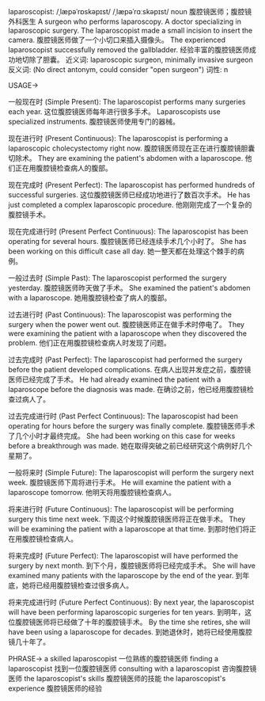 laparoscopist: /ˌlæpəˈrɒskəpɪst/ /ˌlæpəˈrɑːskəpɪst/
noun
腹腔镜医师；腹腔镜外科医生
A surgeon who performs laparoscopy.  A doctor specializing in laparoscopic surgery.
The laparoscopist made a small incision to insert the camera. 腹腔镜医师做了一个小切口来插入摄像头。
The experienced laparoscopist successfully removed the gallbladder.  经验丰富的腹腔镜医师成功地切除了胆囊。
近义词: laparoscopic surgeon, minimally invasive surgeon
反义词: (No direct antonym, could consider "open surgeon")
词性: n


USAGE->

一般现在时 (Simple Present):
The laparoscopist performs many surgeries each year.  这位腹腔镜医师每年进行很多手术。
Laparoscopists use specialized instruments. 腹腔镜医师使用专门的器械。

现在进行时 (Present Continuous):
The laparoscopist is performing a laparoscopic cholecystectomy right now. 腹腔镜医师现在正在进行腹腔镜胆囊切除术。
They are examining the patient's abdomen with a laparoscope. 他们正在用腹腔镜检查病人的腹部。

现在完成时 (Present Perfect):
The laparoscopist has performed hundreds of successful surgeries.  这位腹腔镜医师已经成功地进行了数百次手术。
He has just completed a complex laparoscopic procedure. 他刚刚完成了一个复杂的腹腔镜手术。

现在完成进行时 (Present Perfect Continuous):
The laparoscopist has been operating for several hours. 腹腔镜医师已经连续手术几个小时了。
She has been working on this difficult case all day. 她一整天都在处理这个棘手的病例。

一般过去时 (Simple Past):
The laparoscopist performed the surgery yesterday. 腹腔镜医师昨天做了手术。
She examined the patient's abdomen with a laparoscope. 她用腹腔镜检查了病人的腹部。

过去进行时 (Past Continuous):
The laparoscopist was performing the surgery when the power went out. 腹腔镜医师正在做手术时停电了。
They were examining the patient with a laparoscope when they discovered the problem.  他们正在用腹腔镜检查病人时发现了问题。

过去完成时 (Past Perfect):
The laparoscopist had performed the surgery before the patient developed complications.  在病人出现并发症之前，腹腔镜医师已经完成了手术。
He had already examined the patient with a laparoscope before the diagnosis was made. 在确诊之前，他已经用腹腔镜检查过病人了。


过去完成进行时 (Past Perfect Continuous):
The laparoscopist had been operating for hours before the surgery was finally complete.  腹腔镜医师手术了几个小时才最终完成。
She had been working on this case for weeks before a breakthrough was made.  她在取得突破之前已经研究这个病例好几个星期了。


一般将来时 (Simple Future):
The laparoscopist will perform the surgery next week. 腹腔镜医师下周将进行手术。
He will examine the patient with a laparoscope tomorrow. 他明天将用腹腔镜检查病人。

将来进行时 (Future Continuous):
The laparoscopist will be performing surgery this time next week. 下周这个时候腹腔镜医师将正在做手术。
They will be examining the patient with a laparoscope at that time. 到那时他们将正在用腹腔镜检查病人。

将来完成时 (Future Perfect):
The laparoscopist will have performed the surgery by next month. 到下个月，腹腔镜医师将已经完成手术。
She will have examined many patients with the laparoscope by the end of the year. 到年底，她将已经用腹腔镜检查过很多病人。


将来完成进行时 (Future Perfect Continuous):
By next year, the laparoscopist will have been performing laparoscopic surgeries for ten years. 到明年，这位腹腔镜医师将已经做了十年的腹腔镜手术。
By the time she retires, she will have been using a laparoscope for decades. 到她退休时，她将已经使用腹腔镜几十年了。


PHRASE->
a skilled laparoscopist  一位熟练的腹腔镜医师
finding a laparoscopist 找到一位腹腔镜医师
consulting with a laparoscopist  咨询腹腔镜医师
the laparoscopist's skills 腹腔镜医师的技能
the laparoscopist's experience 腹腔镜医师的经验
